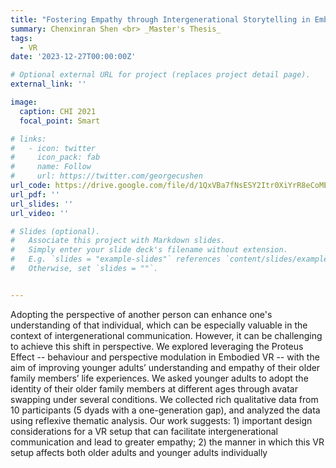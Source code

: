 ```yaml
---
title: "Fostering Empathy through Intergenerational Storytelling in Embodied Virtual Reality"
summary: Chenxinran Shen <br> _Master's Thesis_ 
tags:
  - VR
date: '2023-12-27T00:00:00Z'

# Optional external URL for project (replaces project detail page).
external_link: ''

image:
  caption: CHI 2021
  focal_point: Smart

# links:
#   - icon: twitter
#     icon_pack: fab
#     name: Follow
#     url: https://twitter.com/georgecushen
url_code: https://drive.google.com/file/d/1QxVBa7fNsESY2Itr0XiYrR8eCoMEpqp7/view?usp=sharing
url_pdf: ''
url_slides: ''
url_video: ''

# Slides (optional).
#   Associate this project with Markdown slides.
#   Simply enter your slide deck's filename without extension.
#   E.g. `slides = "example-slides"` references `content/slides/example-slides.md`.
#   Otherwise, set `slides = ""`.


---
```

Adopting the perspective of another person can enhance one's understanding of that individual, which can be especially valuable in the context of intergenerational communication. However, it can be challenging to achieve this shift in perspective. We explored leveraging the Proteus Effect -- behaviour and perspective modulation in Embodied VR -- with the aim of improving younger adults’ understanding and empathy of their older family members’ life experiences. We asked younger adults to adopt the identity of their older family members at different ages through avatar swapping under several conditions. We collected rich qualitative data from 10 participants (5 dyads with a one-generation gap), and analyzed the data using reflexive thematic analysis. Our work suggests: 1) important design considerations for a VR setup that can facilitate intergenerational communication and lead to greater empathy; 2) the manner in which this VR setup affects both older adults and younger adults individually
